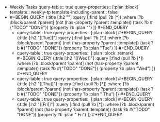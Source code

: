 - Weekly Tasks
  query-table:: true
  query-properties:: [:plan :block]
  template:: weekly-tp
  template-including-parent:: false
- #+BEGIN_QUERY
  {:title [:h2 ""]
   :query [:find (pull ?b [*])
         :where
         [?b :block/parent ?parent]
         (not (has-property ?parent :template))
         (task ?b #{"TODO" "DONE"})
         (property ?b :plan "")
  ]}
  #+END_QUERY
	- query-table:: true
	  query-properties:: [:plan :block]
	  #+BEGIN_QUERY
	  {:title [:h2 "[[Tue]]"]
	   :query [:find (pull ?b [*])
	           :where
	           [?b :block/parent ?parent]
	           (not (has-property ?parent :template))
	           (task ?b #{"TODO" "DONE"})
	           (property ?b :plan "Tue")
	  ]}
	  #+END_QUERY
	- query-table:: true
	  query-properties:: [:plan :block :remark]
	  #+BEGIN_QUERY
	  {:title [:h2 "[[Wed]]"]
	   :query [:find (pull ?b [*])
	           :where
	           [?b :block/parent ?parent]
	           (not (has-property ?parent :template))
	           (task ?b #{"TODO" "DONE"})
	           (property ?b :plan "Wed")
	  ]}
	  #+END_QUERY
	- query-table:: true
	  query-properties:: [:plan :block]
	  #+BEGIN_QUERY
	  {:title [:h2 "[[Thu]]"]
	   :query [:find (pull ?b [*])
	           :where
	           [?b :block/parent ?parent]
	           (not (has-property ?parent :template))
	           (task ?b #{"TODO" "DONE"})
	           (property ?b :plan " Thu")
	  ]}
	  #+END_QUERY
	- query-table:: true
	  query-properties:: [:plan :block]
	  #+BEGIN_QUERY
	  {:title [:h2 "[[Fri]]"]
	   :query [:find (pull ?b [*])
	           :where
	           [?b :block/parent ?parent]
	           (not (has-property ?parent :template))
	           (task ?b #{"TODO" "DONE"})
	           (property ?b :plan " Fri")
	  ]}
	  #+END_QUERY